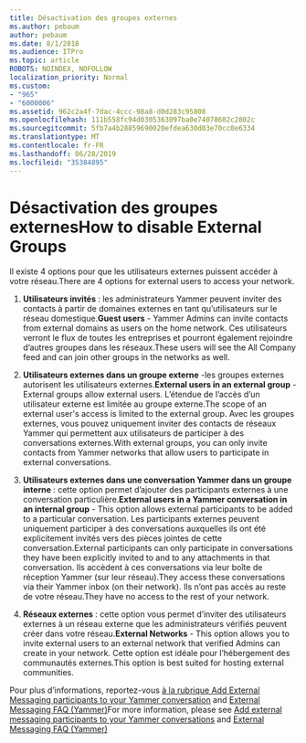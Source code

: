 ```yaml
---
title: Désactivation des groupes externes
ms.author: pebaum
author: pebaum
ms.date: 8/1/2018
ms.audience: ITPro
ms.topic: article
ROBOTS: NOINDEX, NOFOLLOW
localization_priority: Normal
ms.custom:
- "965"
- "6000006"
ms.assetid: 962c2a4f-7dac-4ccc-98a8-d0d283c95808
ms.openlocfilehash: 111b558fc94d0305363097ba0e74078682c2802c
ms.sourcegitcommit: 5fb7a4b28859690020efdea630d03e70cc0e6334
ms.translationtype: MT
ms.contentlocale: fr-FR
ms.lasthandoff: 06/28/2019
ms.locfileid: "35384895"
---
```

# <a name="how-to-disable-external-groups"></a><span data-ttu-id="b2816-102">Désactivation des groupes externes</span><span class="sxs-lookup"><span data-stu-id="b2816-102">How to disable External Groups</span></span>

<span data-ttu-id="b2816-103">Il existe 4 options pour que les utilisateurs externes puissent accéder à votre réseau.</span><span class="sxs-lookup"><span data-stu-id="b2816-103">There are 4 options for external users to access your network.</span></span>
  
1. <span data-ttu-id="b2816-104">**Utilisateurs invités** : les administrateurs Yammer peuvent inviter des contacts à partir de domaines externes en tant qu’utilisateurs sur le réseau domestique.</span><span class="sxs-lookup"><span data-stu-id="b2816-104">**Guest users** - Yammer Admins can invite contacts from external domains as users on the home network.</span></span> <span data-ttu-id="b2816-105">Ces utilisateurs verront le flux de toutes les entreprises et pourront également rejoindre d’autres groupes dans les réseaux.</span><span class="sxs-lookup"><span data-stu-id="b2816-105">These users will see the All Company feed and can join other groups in the networks as well.</span></span>

2. <span data-ttu-id="b2816-106">**Utilisateurs externes dans un groupe externe** -les groupes externes autorisent les utilisateurs externes.</span><span class="sxs-lookup"><span data-stu-id="b2816-106">**External users in an external group** - External groups allow external users.</span></span> <span data-ttu-id="b2816-107">L’étendue de l’accès d’un utilisateur externe est limitée au groupe externe.</span><span class="sxs-lookup"><span data-stu-id="b2816-107">The scope of an external user's access is limited to the external group.</span></span> <span data-ttu-id="b2816-108">Avec les groupes externes, vous pouvez uniquement inviter des contacts de réseaux Yammer qui permettent aux utilisateurs de participer à des conversations externes.</span><span class="sxs-lookup"><span data-stu-id="b2816-108">With external groups, you can only invite contacts from Yammer networks that allow users to participate in external conversations.</span></span>

3. <span data-ttu-id="b2816-109">**Utilisateurs externes dans une conversation Yammer dans un groupe interne** : cette option permet d’ajouter des participants externes à une conversation particulière.</span><span class="sxs-lookup"><span data-stu-id="b2816-109">**External users in a Yammer conversation in an internal group** - This option allows external participants to be added to a particular conversation.</span></span> <span data-ttu-id="b2816-110">Les participants externes peuvent uniquement participer à des conversations auxquelles ils ont été explicitement invités vers des pièces jointes de cette conversation.</span><span class="sxs-lookup"><span data-stu-id="b2816-110">External participants can only participate in conversations they have been explicitly invited to and to any attachments in that conversation.</span></span> <span data-ttu-id="b2816-111">Ils accèdent à ces conversations via leur boîte de réception Yammer (sur leur réseau).</span><span class="sxs-lookup"><span data-stu-id="b2816-111">They access these conversations via their Yammer inbox (on their network).</span></span> <span data-ttu-id="b2816-112">Ils n’ont pas accès au reste de votre réseau.</span><span class="sxs-lookup"><span data-stu-id="b2816-112">They have no access to the rest of your network.</span></span>

4. <span data-ttu-id="b2816-113">**Réseaux externes** : cette option vous permet d’inviter des utilisateurs externes à un réseau externe que les administrateurs vérifiés peuvent créer dans votre réseau.</span><span class="sxs-lookup"><span data-stu-id="b2816-113">**External Networks** - This option allows you to invite external users to an external network that verified Admins can create in your network.</span></span> <span data-ttu-id="b2816-114">Cette option est idéale pour l’hébergement des communautés externes.</span><span class="sxs-lookup"><span data-stu-id="b2816-114">This option is best suited for hosting external communities.</span></span>

<span data-ttu-id="b2816-115">Pour plus d’informations, reportez-vous [à la rubrique Add External Messaging participants to your Yammer conversation](https://support.office.com/article/add-external-messaging-participants-to-your-yammer-conversations-423653bb-86b2-4eac-9d7e-dca121f7c16c?ui=en-US&amp;rs=en-US&amp;ad=US) and [External Messaging FAQ (Yammer)](https://support.office.com/article/External-messaging-FAQ-Yammer-35b59d6c-bb1c-4541-bf19-9f67d2f2b199)</span><span class="sxs-lookup"><span data-stu-id="b2816-115">For more information, please see [Add external messaging participants to your Yammer conversations](https://support.office.com/article/add-external-messaging-participants-to-your-yammer-conversations-423653bb-86b2-4eac-9d7e-dca121f7c16c?ui=en-US&amp;rs=en-US&amp;ad=US) and [External Messaging FAQ (Yammer)](https://support.office.com/article/External-messaging-FAQ-Yammer-35b59d6c-bb1c-4541-bf19-9f67d2f2b199)</span></span>
  